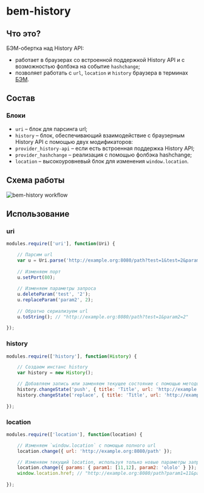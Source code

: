 bem-history
===========

## Что это?
БЭМ-обертка над History API:
* работает в браузерах со встроенной поддержкой History API и с возможностью фолбэка на событие `hashchange`;
* позволяет работать с `url`, `location` и `history` браузера в терминах [БЭМ](http:/ru.bem.info/).

## Состав

### Блоки
* `uri` – блок для парсинга url;
* `history` – блок, обеспечивающий взаимодействие с браузерным History API с помощью двух модификаторов:
 * `provider_history-api` – если есть встроенная поддержка History API;
 * `provider_hashchange` – реализация с помощью фолбэка hashchange;
* `location` – высокоуровневый блок для изменения `window.location`.

## Схема работы

![bem-history workflow](https://dl.dropboxusercontent.com/u/1122837/bem-history_from-browser.svg)



## Использование

### uri
```js
modules.require(['uri'], function(Uri) {

    // Парсим url
    var u = Uri.parse('http://example.org:8080/path?test=1&test=2&param2=22');
    
    // Изменяем порт
    u.setPort(80);
    
    // Изменяем параметры запроса
    u.deleteParam('test', '2');
    u.replaceParam('param2', 2);
    
    // Обратно сериализуем url
    u.toString(); // "http://example.org:8080/path?test=1&param2=2"
    
});
```

### history
```js
modules.require(['history'], function(History) {

    // Создаем инстанс history
    var history = new History();

    // Добавляем запись или заменяем текущее состояние с помощью методов pushState/replaceState
    history.changeState('push', { title: 'Title', url: 'http://example.org:8080/path' });
    history.changeState('replace', { title: 'Title', url: 'http://example.org:8080/path?test=1' });
    
});
```

### location
```js
modules.require(['location'], function(location) {

    // Изменяем `window.location` с помощью полного url
    location.change({ url: 'http://example.org:8080/path' });

    // Изменяем текущий location, используя только новые параметры запроса
    location.change({ params: { param1: [11,12], param2: 'ololo' } });
    window.location.href; // "http://example.org:8080/path?param1=11&param1=12&param2=ololo"
    
});
```
